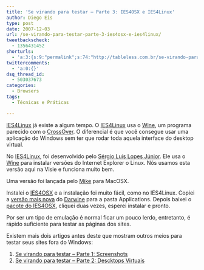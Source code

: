 ```yaml
---
title: 'Se virando para testar – Parte 3: IES4OSX e IES4Linux'
author: Diego Eis
type: post
date: 2007-12-03
url: /se-virando-para-testar-parte-3-ies4osx-e-ies4linux/
tweetbackscheck:
  - 1356431452
shorturls:
  - 'a:3:{s:9:"permalink";s:74:"http://tableless.com.br/se-virando-para-testar-parte-3-ies4osx-e-ies4linux";s:7:"tinyurl";s:26:"http://tinyurl.com/3cn3al5";s:4:"isgd";s:19:"http://is.gd/1OBs5J";}'
twittercomments:
  - 'a:0:{}'
dsq_thread_id:
  - 503037673
categories:
  - Browsers
tags:
  - Técnicas e Práticas

---
```

[IES4Linux][1] já existe a algum tempo. O [IES4Linux][1] usa o [Wine][2], um programa parecido com o [CrossOver][3]. O diferencial é que você consegue usar uma aplicação do Windows sem ter que rodar toda aquela interface do desktop virtual.
  
No [IES4Linux][1], foi desenvolvido pelo [Sérgio Luís Lopes Júnior][4]. Ele usa o [Wine][2] para instalar versões do Internet Explorer o Linux. Nós usamos esta versão aqui na Visie e funciona muito bem.

Uma versão foi lançada pelo [Mike][5] para MacOSX.
  
Instalei o [IES4OSX][6] e a instalação foi muito fácil, como no IES4Linux. Copiei a [versão mais nova][7] do [Darwine][8] para a pasta Applications. Depois baixei o [pacote do IES4OSX][9], cliquei duas vezes, esperei instalar e pronto.

Por ser um tipo de emulação é normal ficar um pouco lerdo, entretanto, é rápido suficiente para testar as páginas dos sites.

Existem mais dois artigos antes deste que mostram outros meios para testar seus sites fora do Windows:

  1. [Se virando para testar &#8211; Parte 1: Screenshots][10]
  2. [Se virando para testar &#8211; Parte 2: Descktops Virtuais][11]

 [1]: http://www.tatanka.com.br/ies4linux/page/Pt/P%C3%A1gina_Inicial
 [2]: http://www.winehq.org/
 [3]: http://tableless.com.br/ie6-no-mac-eu-sei-e-pecado
 [4]: http://www.tatanka.com.br/ies4linux/page/User:S%C3%A9rgio_Lopes
 [5]: http://mike.kronenberg.org/mike/
 [6]: http://www.kronenberg.org/ies4osx/
 [7]: http://www.kronenberg.org/darwine/
 [8]: http://darwine.sourceforge.net
 [9]: http://www.kronenberg.org/ies4osx/ies4osx-2_5beta6_4.zip
 [10]: http://tableless.com.br/se-virando-pra-testar-parte-1-screenshots
 [11]: http://tableless.com.br/se-virando-pra-testar-parte-2-desktops-virtuais